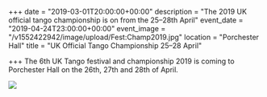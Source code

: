 +++
date = "2019-03-01T20:00:00+00:00"
description = "The 2019 UK official tango championship is on from the 25–28th April"
event_date = "2019-04-24T23:00:00+00:00"
event_image = "/v1552422942/image/upload/Fest:Champ2019.jpg"
location = "Porchester Hall"
title = "UK Official Tango Championship 25–28 April"

+++
The 6th UK Tango festival and championship 2019 is coming to Porchester Hall on the 26th, 27th and 28th of April.

![](image/upload/v1552423113/image/upload/zotto%20pic.jpg)
